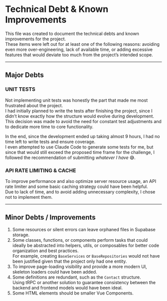 # Technical Debt & Known Improvements

This file was created to document the technical debts and known improvements for the project.  
These items were left out for at least one of the following reasons: avoiding even more over-engineering, lack of available time, or adding excessive features that would deviate too much from the project’s intended scope.

---

## Major Debts

### UNIT TESTS

Not implementing unit tests was honestly the part that made me most frustrated about the project.  
I had initially planned to write the tests after finishing the project, since I didn’t know exactly how the structure would evolve during development.  
This decision was made to avoid the need for constant test adjustments and to dedicate more time to core functionality.  

In the end, since the development ended up taking almost 9 hours, I had no time left to write tests and ensure coverage.  
I even attempted to use Claude Code to generate some tests for me, but since that would still exceed the proposed time frame for the challenge, I followed the recommendation of submitting *whatever I have* 😅.  

### API RATE LIMITING & CACHE

To improve performance and also optimize server resource usage, an API rate limiter and some basic caching strategy could have been helpful.  
Due to lack of time, and to avoid adding unnecessary complexity, I chose not to implement them.  

---

## Minor Debts / Improvements

1. Some resources or silent errors can leave orphaned files in Supabase storage.  
2. Some classes, functions, or components perform tasks that could ideally be abstracted into helpers, utils, or composables for better code organization and best practices.  
   For example, creating `BaseServices` or `BaseRepositories` would not have been justified given that the project only had one entity.  
3. To improve page-loading visibility and provide a more modern UI, skeleton loaders could have been added.  
4. Some definitions are redundant, such as the `Contact` structure.  
   Using tRPC or another solution to guarantee consistency between the backend and frontend models would have been ideal.  
5. Some HTML elements should be smaller Vue Components.